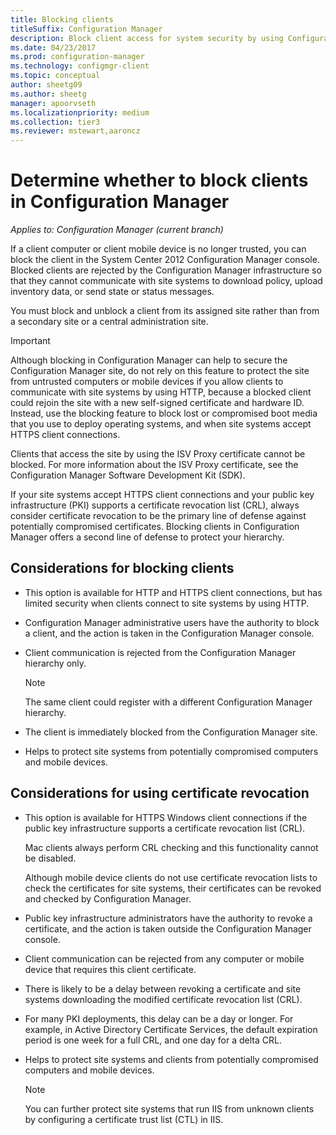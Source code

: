 ```yaml
---
title: Blocking clients
titleSuffix: Configuration Manager
description: Block client access for system security by using Configuration Manager.
ms.date: 04/23/2017
ms.prod: configuration-manager
ms.technology: configmgr-client
ms.topic: conceptual
author: sheetg09
ms.author: sheetg
manager: apoorvseth
ms.localizationpriority: medium
ms.collection: tier3
ms.reviewer: mstewart,aaroncz 
---
```

# Determine whether to block clients in Configuration Manager

*Applies to: Configuration Manager (current branch)*

If a client computer or client mobile device is no longer trusted, you can block the client in the System Center 2012 Configuration Manager console. Blocked clients are rejected by the Configuration Manager infrastructure so that they cannot communicate with site systems to download policy, upload inventory data, or send state or status messages.  

 You must block and unblock a client from its assigned site rather than from a secondary site or a central administration site.  

> [!IMPORTANT]  
>  Although blocking in Configuration Manager can help to secure the Configuration Manager site, do not rely on this feature to protect the site from untrusted computers or mobile devices if you allow clients to communicate with site systems by using HTTP, because a blocked client could rejoin the site with a new self-signed certificate and hardware ID. Instead, use the blocking feature to block lost or compromised boot media that you use to deploy operating systems, and when site systems accept HTTPS client connections.  

 Clients that access the site by using the ISV Proxy certificate cannot be blocked. For more information about the ISV Proxy certificate, see the Configuration Manager Software Development Kit (SDK).  

 If your site systems accept HTTPS client connections and your public key infrastructure (PKI) supports a certificate revocation list (CRL), always consider certificate revocation to be the primary line of defense against potentially compromised certificates. Blocking clients in Configuration Manager offers a second line of defense to protect your hierarchy.  

##  <a name="BKMK_Block_vs_CRL"></a> Considerations for blocking clients  

-   This option is available for HTTP and HTTPS client connections, but has limited security when clients connect to site systems by using HTTP.  

-   Configuration Manager administrative users have the authority to block a client, and the action is taken in the Configuration Manager console.  

-   Client communication is rejected from the Configuration Manager hierarchy only.  

    > [!NOTE]  
    >  The same client could register with a different Configuration Manager hierarchy.  

-   The client is immediately blocked from the Configuration Manager site.  

-   Helps to protect site systems from potentially compromised computers and mobile devices.  

## Considerations for using certificate revocation  

-   This option is available for HTTPS Windows client connections if the public key infrastructure supports a certificate revocation list (CRL).  

     Mac clients always perform CRL checking and this functionality cannot be disabled.  

     Although mobile device clients do not use certificate revocation lists to check the certificates for site systems, their certificates can be revoked and checked by Configuration Manager.  

-   Public key infrastructure administrators have the authority to revoke a certificate, and the action is taken outside the Configuration Manager console.  

-   Client communication can be rejected from any computer or mobile device that requires this client certificate.  

-   There is likely to be a delay between revoking a certificate and site systems downloading the modified certificate revocation list (CRL).  

-   For many PKI deployments, this delay can be a day or longer. For example, in Active Directory Certificate Services, the default expiration period is one week for a full CRL, and one day for a delta CRL.  

-   Helps to protect site systems and clients from potentially compromised computers and mobile devices.  

    > [!NOTE]  
    >  You can further protect site systems that run IIS from unknown clients by configuring a certificate trust list (CTL) in IIS.  
